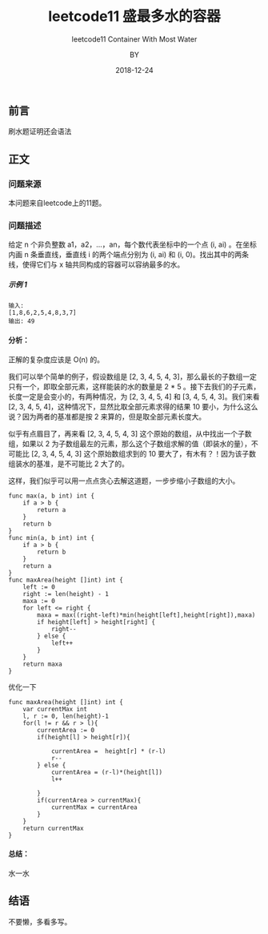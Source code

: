 ﻿---
layout:     post
title:      leetcode11 盛最多水的容器
subtitle:   leetcode11 Container With Most Water
date:       2018-12-24
author:     BY
header-img: img/post-bg-universe.jpg
catalog: true
tags:
    - Blog
---


## 前言

刷水题证明还会语法

## 正文

### 问题来源

本问题来自leetcode上的11题。  
### 问题描述

给定 n 个非负整数 a1，a2，...，an，每个数代表坐标中的一个点 (i, ai) 。在坐标内画 n 条垂直线，垂直线 i 的两个端点分别为 (i, ai) 和 (i, 0)。找出其中的两条线，使得它们与 x 轴共同构成的容器可以容纳最多的水。

##### 示例 1
```
输入: 
[1,8,6,2,5,4,8,3,7]
输出: 49
```  
#### 分析：
正解的复杂度应该是 O(n) 的。

我们可以举个简单的例子，假设数组是 [2, 3, 4, 5, 4, 3]，那么最长的子数组一定只有一个，即取全部元素，这样能装的水的数量是 2 * 5 。接下去我们的子元素，长度一定是会变小的，有两种情况，为 [2, 3, 4, 5, 4] 和 [3, 4, 5, 4, 3]。我们来看 [2, 3, 4, 5, 4]，这种情况下，显然比取全部元素求得的结果 10 要小，为什么这么说？因为两者的基准都是按 2 来算的，但是取全部元素长度大。

似乎有点眉目了，再来看 [2, 3, 4, 5, 4, 3] 这个原始的数组，从中找出一个子数组，如果以 2 为子数组最左的元素，那么这个子数组求解的值（即装水的量），不可能比 [2, 3, 4, 5, 4, 3] 这个原始数组求到的 10 要大了，有木有？！因为该子数组装水的基准，是不可能比 2 大了的。

这样，我们似乎可以用一点点贪心去解这道题，一步步缩小子数组的大小。
```
func max(a, b int) int {
    if a > b {
        return a
    }
    return b
}
func min(a, b int) int {
    if a > b {
        return b
    }
    return a
}
func maxArea(height []int) int {
    left := 0
    right := len(height) - 1
    maxa := 0
    for left <= right {
        maxa = max((right-left)*min(height[left],height[right]),maxa)
        if height[left] > height[right] {
            right--
        } else {
            left++
        }
    }
    return maxa
}
```
优化一下
```
func maxArea(height []int) int {
    var currentMax int
    l, r := 0, len(height)-1
    for(l != r && r > l){
        currentArea := 0
        if(height[l] > height[r]){
            
            currentArea =  height[r] * (r-l)
            r--
        } else {
            currentArea = (r-l)*(height[l])
            l++

        }
        if(currentArea > currentMax){
            currentMax = currentArea
        }
    }
    return currentMax
}
```
#### 总结：
水一水

## 结语
不要懒，多看多写。
